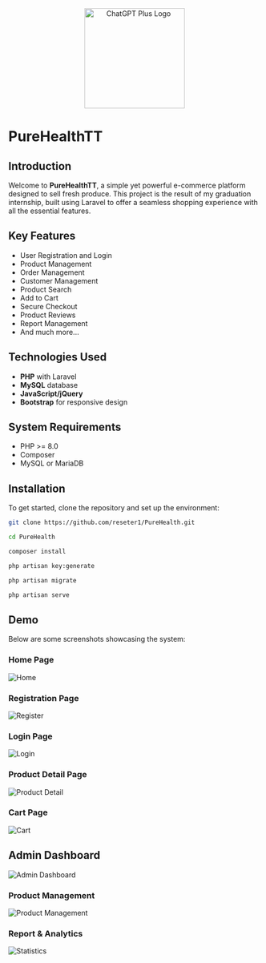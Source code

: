 <div align="center">
  <img src="https://openfxt.vercel.app/images/favicon.png" alt="ChatGPT Plus Logo" width="200">
</div>

# PureHealthTT

## Introduction

Welcome to **PureHealthTT**, a simple yet powerful e-commerce platform designed to sell fresh produce. This project is the result of my graduation internship, built using Laravel to offer a seamless shopping experience with all the essential features.

## Key Features

- User Registration and Login
- Product Management
- Order Management
- Customer Management
- Product Search
- Add to Cart
- Secure Checkout
- Product Reviews
- Report Management
- And much more...

## Technologies Used

- **PHP** with Laravel
- **MySQL** database
- **JavaScript/jQuery**
- **Bootstrap** for responsive design

## System Requirements

- PHP >= 8.0
- Composer
- MySQL or MariaDB

## Installation

To get started, clone the repository and set up the environment:

```bash
git clone https://github.com/reseter1/PureHealth.git

cd PureHealth

composer install

php artisan key:generate

php artisan migrate

php artisan serve
```

## Demo

Below are some screenshots showcasing the system:

### Home Page
![Home](screenshots/home.png)

### Registration Page
![Register](screenshots/register.png)

### Login Page
![Login](screenshots/login.png)

### Product Detail Page
![Product Detail](screenshots/product-detail.png)

### Cart Page
![Cart](screenshots/cart.png)

## Admin Dashboard
![Admin Dashboard](screenshots/admin-dashboard.png)

### Product Management
![Product Management](screenshots/product-management.png)

### Report & Analytics
![Statistics](screenshots/statistics.png)